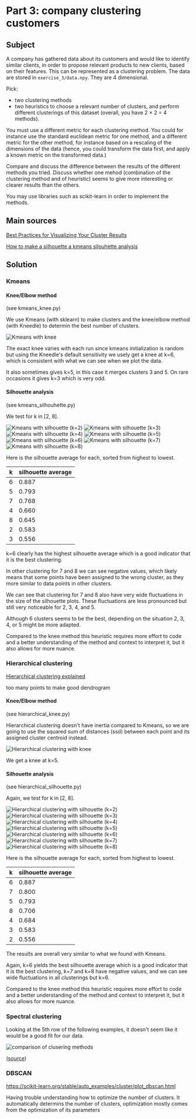 # Part 3: company clustering customers

## Subject

A company has gathered data about its customers and would like to identify similar clients, in order to propose relevant products to new clients, based on their features. This can be represented as a clustering problem. The data are stored in ```exercise_3/data.npy```. They are 4 dimensional.

Pick:
- two clustering methods
- two heuristics to choose a relevant number of clusters, and perform different clusterings of this dataset (overall, you have 2 × 2 = 4 methods).

You must use a different metric for each clustering method. You could for instance use the standard euclidean metric for one method, and a different metric for the other method, for instance based on a rescaling of the dimensions of the data (hence, you could transform the data first, and apply a known metric on the transformed data.)

Compare and discuss the difference between the results of the different methods you tried. Discuss whether one mehod (combination of the clustering method and of heuristic) seems to give more interesting or clearer results than the others.

You may use libraries such as scikit-learn in order to implement the methods.

## Main sources

[Best Practices for Visualizing Your Cluster Results](https://towardsdatascience.com/best-practices-for-visualizing-your-cluster-results-20a3baac7426)

[How to make a silhouette a kmeans silouhette analysis](https://scikit-learn.org/stable/auto_examples/cluster/plot_kmeans_silhouette_analysis.html)

## Solution

### Kmeans

#### Knee/Elbow method

(see kmeans_knee.py)

We use Kmeans (with sklearn) to make clusters and the knee/elbow method (with Kneedle) to determin the best number of clusters.

![Kmeans with knee](images/kmeans_knee.jpg?raw=true)

The exact knee varies with each run since kmeans initialization is random but using the Kneedle's default sensitivity we usely get a knee at k=6, which is consistent with what we can see when we plot the data.

It also sometimes gives k=5, in this case it merges clusters 3 and 5. On rare occasions it gives k=3 which is very odd.

#### Silhouette analysis

(see kmeans_silhouhette.py)

We test for k in \[2, 8\].

![Kmeans with silhouette (k=2)](images/kmeans_silhouette(k=2).jpg?raw=true)
![Kmeans with silhouette (k=3)](images/kmeans_silhouette(k=3).jpg?raw=true)
![Kmeans with silhouette (k=4)](images/kmeans_silhouette(k=4).jpg?raw=true)
![Kmeans with silhouette (k=5)](images/kmeans_silhouette(k=5).jpg?raw=true)
![Kmeans with silhouette (k=6)](images/kmeans_silhouette(k=6).jpg?raw=true)
![Kmeans with silhouette (k=7)](images/kmeans_silhouette(k=7).jpg?raw=true)
![Kmeans with silhouette (k=8)](images/kmeans_silhouette(k=8).jpg?raw=true)

Here is the silhouette average for each, sorted from highest to lowest.

k | silhouette average
--- | ---
6 | 0.887
5 | 0.793
7 | 0.768
4 | 0.660
8 | 0.645
2 | 0.583
3 | 0.556

k=6 clearly has the highest silhouette average which is a good indicator that it is the best clustering.

In other clustering for 7 and 8 we can see negative values, which likely means that some points have been assigned to the wrong cluster, as they more similar to data points in other clusters.

We can see that clustering for 7 and 8 also have very wide fluctuations in the size of the silhouette plots. These fluctuations are less pronounced but still very noticeable for 2, 3, 4, and 5.

Although 6 clusters seems to be the best, depending on the situation 2, 3, 4, or 5 might be more adapted.

Compared to the knee method this heuristic requires more effort to code and a better understanding of the method and context to interpret it, but it also allows for more nuance.

### Hierarchical clustering

[Hierarchical clustering explained](https://towardsdatascience.com/hierarchical-clustering-explained-e59b13846da8)

too many points to make good dendrogram

#### Knee/Elbow method

(see hierarchical_knee.py)

Hierarchical clustering doesn't have inertia compared to Kmeans, so we are going to use the squared sum of distances (ssd) between each point and its assigned cluster centroid instead.

![Hierarchical clustering with knee](images/hierarchical_knee.jpg?raw=true)

We get a knee at k=5.

#### Silhouette analysis

(see hierarchical_silhouette.py)

Again, we test for k in \[2, 8\].

![Hierarchical clustering with silhouette (k=2)](images/hierarchical_silhouette(k=2).jpg?raw=true)
![Hierarchical clustering with silhouette (k=3)](images/hierarchical_silhouette(k=3).jpg?raw=true)
![Hierarchical clustering with silhouette (k=4)](images/hierarchical_silhouette(k=4).jpg?raw=true)
![Hierarchical clustering with silhouette (k=5)](images/hierarchical_silhouette(k=5).jpg?raw=true)
![Hierarchical clustering with silhouette (k=6)](images/hierarchical_silhouette(k=6).jpg?raw=true)
![Hierarchical clustering with silhouette (k=7)](images/hierarchical_silhouette(k=7).jpg?raw=true)
![Hierarchical clustering with silhouette (k=8)](images/hierarchical_silhouette(k=8).jpg?raw=true)

Here is the silhouette average for each, sorted from highest to lowest.

k | silhouette average
--- | ---
6 | 0.887
7 | 0.800
5 | 0.793
8 | 0.706
4 | 0.684
3 | 0.583
2 | 0.556

The results are overall very similar to what we found with Kmeans.

Again, k=6 yields the best silhouette average which is a good indicator that it is the best clustering, k=7 and k=8 have negative values, and we can see wide fluctuations in all clusterings but k=6.

Compared to the knee method this heuristic requires more effort to code and a better understanding of the method and context to interpret it, but it also allows for more nuance.

### Spectral clustering

Looking at the 5th row of the following examples, it doesn't seem like it would be a good fit for our data.

![comparison of clusering methods](https://scikit-learn.org/stable/_images/sphx_glr_plot_cluster_comparison_001.png)

([source](https://scikit-learn.org/stable/auto_examples/cluster/plot_cluster_comparison.html))

### DBSCAN

https://scikit-learn.org/stable/auto_examples/cluster/plot_dbscan.html

Having trouble understanding how to optimize the number of clusters. It automatically determins the number of clusters, optimization mostly comes from the optimization of its parameters
